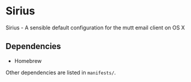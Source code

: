 # Sirius

Sirius - A sensible default configuration for the mutt email client on OS X

## Dependencies

- Homebrew

Other dependencies are listed in `manifests/`.
